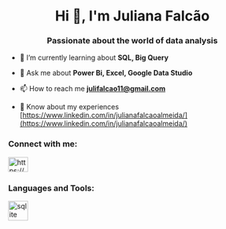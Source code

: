 <h1 align="center">Hi 👋, I'm Juliana Falcão</h1>
<h3 align="center">Passionate about the world of data analysis</h3>

- 🌱 I’m currently learning about **SQL, Big Query**

- 💬 Ask me about **Power Bi, Excel, Google Data Studio**

- 📫 How to reach me **julifalcao11@gmail.com**

- 📄 Know about my experiences [https://www.linkedin.com/in/julianafalcaoalmeida/](https://www.linkedin.com/in/julianafalcaoalmeida/)

<h3 align="left">Connect with me:</h3>
<p align="left">
<a href="https://linkedin.com/in/https://www.linkedin.com/in/julianafalcaoalmeida/" target="blank"><img align="center" src="https://raw.githubusercontent.com/rahuldkjain/github-profile-readme-generator/master/src/images/icons/Social/linked-in-alt.svg" alt="https://www.linkedin.com/in/julianafalcaoalmeida/" height="30" width="40" /></a>
</p>

<h3 align="left">Languages and Tools:</h3>
<p align="left"> <a href="https://www.sqlite.org/" target="_blank" rel="noreferrer"> <img src="https://www.vectorlogo.zone/logos/sqlite/sqlite-icon.svg" alt="sqlite" width="40" height="40"/> </a> </p>


<!---
- 👋 Hi, I’m @julianaFalcao
- 👀 I’m interested in ...
- 🌱 I’m currently learning ...
- 💞️ I’m looking to collaborate on ...
- 📫 How to reach me ...

julianaFalcao/julianaFalcao is a ✨ special ✨ repository because its `README.md` (this file) appears on your GitHub profile.
You can click the Preview link to take a look at your changes.
--->
